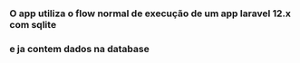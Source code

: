 ### O app utiliza o flow normal de execução de um app laravel 12.x com sqlite
### e ja contem dados na database
